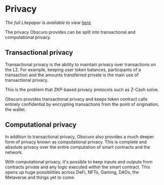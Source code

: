 # Privacy 
_The full Litepaper is available to view [here](https://obscu.ro/litepaper)._

The privacy Obscuro provides can be split into transactional and computational privacy.

## Transactional privacy
Transactional privacy is the ability to maintain privacy over transactions on the L2. For example, keeping user token balances, participants of a transaction and the amounts transferred private is the main use of transactional privacy.

This is the problem that ZKP-based privacy protocols such as Z-Cash solve.

Obscuro provides transactional privacy and keeps token contract calls entirely confidential by encrypting transactions from the point of origination, the wallet.

## Computational privacy
In addition to transactional privacy, Obscuro also provides a much deeper form of privacy known as computational privacy. This is complete and absolute privacy over the entire computation of smart contracts and the network.

With computational privacy, it's possible to keep inputs and outputs from contracts private and any logic executed within the smart contract. This opens up huge possibilities across DeFi, NFTs, Gaming, DAOs, the Metaverse and things yet to come.